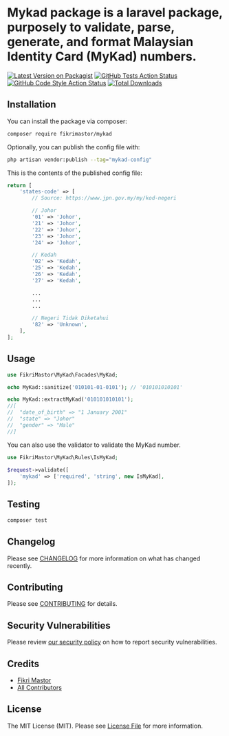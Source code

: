 # Mykad package is a laravel package, purposely to validate, parse, generate, and format Malaysian Identity Card (MyKad) numbers.

[![Latest Version on Packagist](https://img.shields.io/packagist/v/fikrimastor/mykad.svg?style=flat-square)](https://packagist.org/packages/fikrimastor/mykad)
[![GitHub Tests Action Status](https://img.shields.io/github/actions/workflow/status/fikrimastor/mykad/run-tests.yml?branch=main&label=tests&style=flat-square)](https://github.com/fikrimastor/mykad/actions?query=workflow%3Arun-tests+branch%3Amain)
[![GitHub Code Style Action Status](https://img.shields.io/github/actions/workflow/status/fikrimastor/mykad/fix-php-code-style-issues.yml?branch=main&label=code%20style&style=flat-square)](https://github.com/fikrimastor/mykad/actions?query=workflow%3A"Fix+PHP+code+style+issues"+branch%3Amain)
[![Total Downloads](https://img.shields.io/packagist/dt/fikrimastor/mykad.svg?style=flat-square)](https://packagist.org/packages/fikrimastor/mykad)

## Installation

You can install the package via composer:

```bash
composer require fikrimastor/mykad
```

Optionally, you can publish the config file with:

```bash
php artisan vendor:publish --tag="mykad-config"
```

This is the contents of the published config file:

```php
return [
    'states-code' => [
        // Source: https://www.jpn.gov.my/my/kod-negeri

        // Johor
        '01' => 'Johor',
        '21' => 'Johor',
        '22' => 'Johor',
        '23' => 'Johor',
        '24' => 'Johor',

        // Kedah
        '02' => 'Kedah',
        '25' => 'Kedah',
        '26' => 'Kedah',
        '27' => 'Kedah',

        ...
        ...
        ...

        // Negeri Tidak Diketahui
        '82' => 'Unknown',
    ],
];
```

## Usage

```php
use FikriMastor\MyKad\Facades\MyKad;

echo MyKad::sanitize('010101-01-0101'); // '010101010101'

echo MyKad::extractMyKad('010101010101'); 
//[
//  "date_of_birth" => "1 January 2001"
//  "state" => "Johor"
//  "gender" => "Male"
//]
```

You can also use the validator to validate the MyKad number.

```php
use FikriMastor\MyKad\Rules\IsMyKad;
 
$request->validate([
    'mykad' => ['required', 'string', new IsMyKad],
]);
```

## Testing

```bash
composer test
```

## Changelog

Please see [CHANGELOG](CHANGELOG.md) for more information on what has changed recently.

## Contributing

Please see [CONTRIBUTING](CONTRIBUTING.md) for details.

## Security Vulnerabilities

Please review [our security policy](../../security/policy) on how to report security vulnerabilities.

## Credits

- [Fikri Mastor](https://github.com/fikrimastor)
- [All Contributors](../../contributors)

## License

The MIT License (MIT). Please see [License File](LICENSE.md) for more information.
